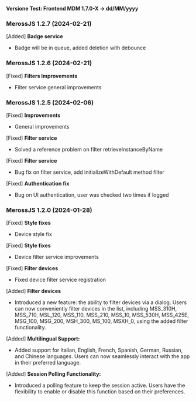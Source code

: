 **Versione Test: Frontend MDM 1.7.0-X -> dd/MM/yyyy** 

### MerossJS 1.2.7 (2024-02-21) 

[Added] **Badge service**
   - Badge will be in queue, added deletion with debounce

### MerossJS 1.2.6 (2024-02-21) 

[Fixed] **Filters Improvements**
   - Filter service general improvements


### MerossJS 1.2.5 (2024-02-06) 

[Fixed] **Improvements**
   - General improvements

[Fixed] **Filter service**
   - Solved a reference problem on filter retrieveInstanceByName

[Fixed] **Filter service**
   - Bug fix on filter service, add initializeWithDefault method filter

[Fixed] **Authentication fix**
   - Bug on UI authentication, user was checked two times if logged


### MerossJS 1.2.0 (2024-01-28) 

[Fixed] **Style fixes**
   - Device style fix

[Fixed] **Style fixes**
   - Device filter service improvements

[Fixed] **Filter devices**
   - Fixed device filter service registration

[Added] **Filter devices**
   - Introduced a new feature: the ability to filter devices via a dialog. Users can now conveniently filter devices in the list, including MSS_310H, MSS_710, MSL_120, MSS_110, MSS_210, MSS_10, MSS_530H, MSS_425E, MSG_100, MSG_200, MSH_300, MS_100, MSXH_0, using the added filter functionality.

[Added] **Multilingual Support:**
   - Added support for Italian, English, French, Spanish, German, Russian, and Chinese languages. Users can now seamlessly interact with the app in their preferred language.

[Added] **Session Polling Functionality:**
   - Introduced a polling feature to keep the session active. Users have the flexibility to enable or disable this function based on their preferences.